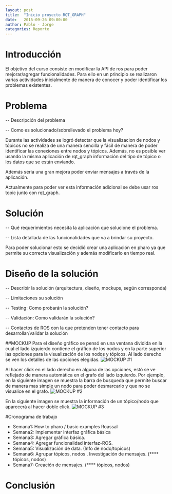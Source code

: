 ```yaml
---
layout: post
title:  "Inicio proyecto RQT_GRAPH"
date:   2015-09-26 09:00:00
author: Pablo - Jorge
categories: Reporte
---
```


# Introducción

El objetivo del curso consiste en modificar la API de ros para poder mejorar/agregar funcionalidades. Para ello en un principio se realizaron varias actividades inicialmente de manera de conocer y poder identificar los problemas existentes.


# Problema
-- Descripción del problema

-- Como es solucionado/sobrellevado el problema hoy?

Durante las actividades se logró detectar que la visualizacion de nodos y tópicos no se realiza de una manera sencilla y fácil de manera de poder identificar las conexiones entre nodos y tópicos. Además,  no es posible ver usando la misma aplicación de rqt_graph  información del tipo de tópico o los datos que se están enviando.

Además seria una gran mejora poder enviar mensajes a través de la aplicación.

Actualmente para poder ver esta información adicional se debe usar ros topic junto con rqt_graph.

# Solución
-- Qué requerimientos necesita la aplicación que solucione el problema.

-- Lista detallada de las funcionalidades que va a brindar su proyecto.

Para poder solucionar esto se decidió crear una aplicación en pharo ya que permite su correcta visualización y además modificarlo en tiempo real.


# Diseño de la solución

-- Describir la solución (arquitectura, diseño, mockups, según corresponda)

-- Limitaciones su solución

-- Testing: Como probarán la solución?

-- Validación: Como validarán la solución?

-- Contactos de ROS con la que pretenden tener contacto para desarrollar/validar la solución



##MOCKUP
Para el diseño gráfico se pensó en una ventana dividida en la cual el lado  izquierdo contiene el gráfico de los nodos y en la parte superior las opciones para la visualización de los nodos y tópicos. Al lado derecho se ven los detalles de las opciones elegidas.
![MOCKUP #1]({{site.baseurl}}/assets/reports/001.PNG )

Al hacer click en el lado derecho en alguna de las opciones, estó se ve reflejado de manera automática en el grafo del lado izquierdo. Por ejemplo, en la siguiente imagen se muestra la barra de busqueda que permite buscar de manera mas simple un nodo para poder desmarcarlo y que no se visualice en el grafo.
![MOCKUP #2]({{site.baseurl}}/assets/reports/002.PNG )

En la siguiente imagen se muestra la información de un tópico/nodo que aparecerá al hacer doble click.
![MOCKUP #3]({{site.baseurl}}/assets/reports/003.PNG )



#Cronograma de trabajo
* Semana1: How to pharo / basic examples Roassal
* Semana2: Implementar interfaz gráfica básica
* Semana3: Agregar gráfica básica.
* Semana4: Agregar funcionalidad interfaz-ROS.
* Semana5: Visualización de data. (Info de nodo/topicos)
* Semana6: Agrupar tópicos, nodos .  Investigación de mensajes. (**** tópicos, nodos)
* Semana7: Creación de mensajes. (**** tópicos, nodos)
 

# Conclusión

